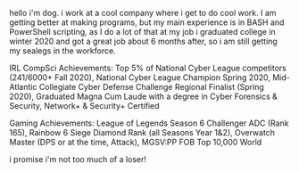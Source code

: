 hello i'm dog. i work at a cool company where i get to do cool work.
I am getting better at making programs, but my main experience is in BASH and PowerShell scripting, as I do a lot of that at my job
i graduated college in winter 2020 and got a great job about 6 months after, so i am still getting my sealegs in the workforce.

IRL CompSci Achievements: 
Top 5% of National Cyber League competitors (241/6000+ Fall 2020), 
National Cyber League Champion Spring 2020, 
Mid-Atlantic Collegiate Cyber Defense Challenge Regional Finalist (Spring 2020), 
Graduated Magna Cum Laude with a degree in Cyber Forensics & Security, 
Network+ & Security+ Certified

Gaming Achievements: 
League of Legends Season 6 Challenger ADC (Rank 165), 
Rainbow 6 Siege Diamond Rank (all Seasons Year 1&2), 
Overwatch Master (DPS or at the time, Attack), 
MGSV:PP FOB Top 10,000 World

i promise i'm not too much of a loser!

<!---
barkwoofdog/barkwoofdog is a ✨ special ✨ repository because its `README.md` (this file) appears on your GitHub profile.
You can click the Preview link to take a look at your changes.
--->
